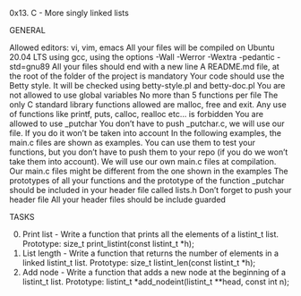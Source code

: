 0x13. C - More singly linked lists

GENERAL

Allowed editors: vi, vim, emacs
All your files will be compiled on Ubuntu 20.04 LTS using gcc, using the options -Wall -Werror -Wextra -pedantic -std=gnu89
All your files should end with a new line
A README.md file, at the root of the folder of the project is mandatory
Your code should use the Betty style. It will be checked using betty-style.pl and betty-doc.pl
You are not allowed to use global variables
No more than 5 functions per file
The only C standard library functions allowed are malloc, free and exit. Any use of functions like printf, puts, calloc, realloc etc… is forbidden
You are allowed to use _putchar
You don’t have to push _putchar.c, we will use our file. If you do it won’t be taken into account
In the following examples, the main.c files are shown as examples. You can use them to test your functions, but you don’t have to push them to your repo (if you do we won’t take them into account). We will use our own main.c files at compilation. Our main.c files might be different from the one shown in the examples
The prototypes of all your functions and the prototype of the function _putchar should be included in your header file called lists.h
Don’t forget to push your header file
All your header files should be include guarded

TASKS

0. Print list - Write a function that prints all the elements of a listint_t list.
	Prototype: size_t print_listint(const listint_t *h);
1. List length - Write a function that returns the number of elements in a linked listint_t list.
	Prototype: size_t listint_len(const listint_t *h);
2. Add node - Write a function that adds a new node at the beginning of a listint_t list.
	Prototype: listint_t *add_nodeint(listint_t **head, const int n);







